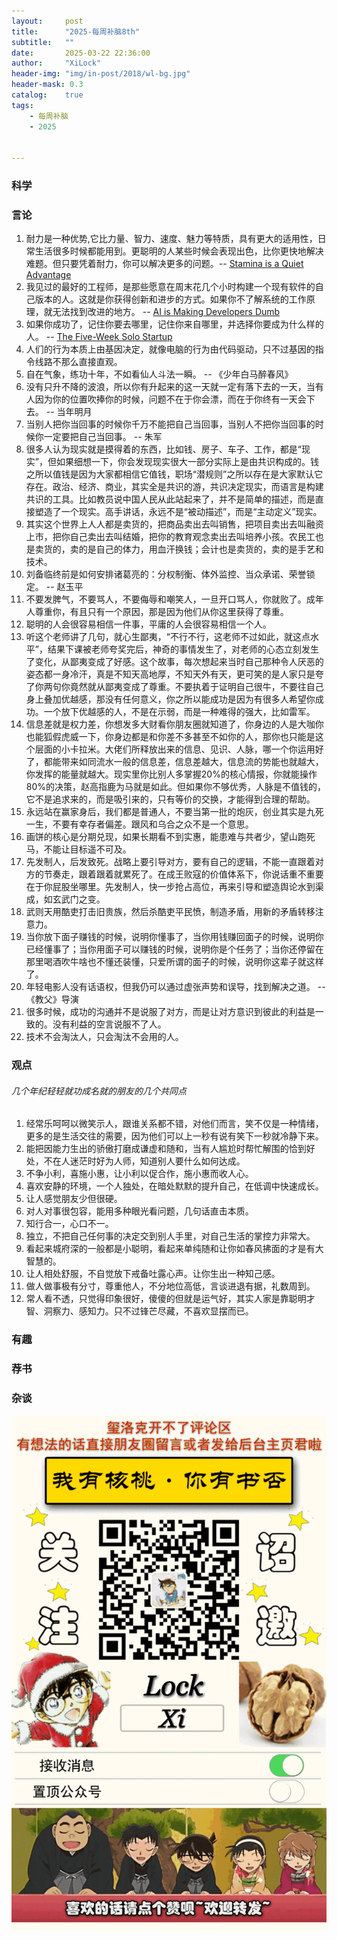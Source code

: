 ```yaml
---
layout:     post
title:      "2025-每周补脑8th"
subtitle:   ""
date:       2025-03-22 22:36:00
author:     "XiLock"
header-img: "img/in-post/2018/wl-bg.jpg"
header-mask: 0.3
catalog:    true
tags:
    - 每周补脑
    - 2025


---
```


### 科学


### 言论
1. 耐力是一种优势,它比力量、智力、速度、魅力等特质，具有更大的适用性，日常生活很多时候都能用到。更聪明的人某些时候会表现出色，比你更快地解决难题。但只要凭着耐力，你可以解决更多的问题。-- [Stamina is a Quiet Advantage](https://kupajo.com/stamina-is-a-quiet-advantage/)
1. 我见过的最好的工程师，是那些愿意在周末花几个小时构建一个现有软件的自己版本的人。这就是你获得创新和进步的方式。如果你不了解系统的工作原理，就无法找到改进的地方。 -- [AI is Making Developers Dumb](https://eli.cx/blog/ai-is-making-developers-dumb)
1. 如果你成功了，记住你要去哪里，记住你来自哪里，并选择你要成为什么样的人。 -- [The Five-Week Solo Startup](https://taylor.town/5w)
1. 人们的行为本质上由基因决定，就像电脑的行为由代码驱动，只不过基因的指令线路不那么直接直观。
1. 自在气象，练功十年，不如看仙人斗法一瞬。 -- 《少年白马醉春风》
1. 没有只升不降的波浪，所以你有升起来的这一天就一定有落下去的一天，当有人因为你的位置吹捧你的时候，问题不在于你会漂，而在于你终有一天会下去。 -- 当年明月
1. 当别人把你当回事的时候你千万不能把自己当回事，当别人不把你当回事的时候你一定要把自己当回事。 -- 朱军
1. 很多人认为现实就是摸得着的东西，比如钱、房子、车子、工作，都是“现实”，但如果细想一下，你会发现现实很大一部分实际上是由共识构成的。钱之所以值钱是因为大家都相信它值钱，职场“潜规则”之所以存在是大家默认它存在。政治、经济、商业，其实全是共识的游，共识决定现实，而语言是构建共识的工具。比如教员说中国人民从此站起来了，并不是简单的描述，而是直接塑造了一个现实。高手讲话，永远不是“被动描述”，而是“主动定义”现实。
1. 其实这个世界上人人都是卖货的，把商品卖出去叫销售，把项目卖出去叫融资上市，把你自己卖出去叫结婚，把你的教育观念卖出去叫培养小孩。农民工也是卖货的，卖的是自己的体力，用血汗换钱；会计也是卖货的，卖的是手艺和技术。
1. 刘备临终前是如何安排诸葛亮的：分权制衡、体外监控、当众承诺、荣誉锁定。 -- 赵玉平
1. 不要发脾气，不要骂人，不要侮辱和嘲笑人，一旦开口骂人，你就败了。成年人尊重你，有且只有一个原因，那是因为他们从你这里获得了尊重。
1. 聪明的人会很容易相信一件事，平庸的人会很容易相信一个人。
1. 听这个老师讲了几句，就心生鄙夷，“不行不行，这老师不过如此，就这点水平”，结果下课被老师夸奖完后，神奇的事情发生了，对老师的心态立刻发生了变化，从鄙夷变成了好感。这个故事，每次想起来当时自己那种令人厌恶的姿态都一身冷汗，真是不知天高地厚，不知天外有天，更可笑的是人家只是夸了你两句你竟然就从鄙夷变成了尊重。不要执着于证明自己很牛，不要往自己身上叠加优越感，那没有任何意义，你之所以能成功是因为有很多人希望你成功。一个放下优越感的人，不是在示弱，而是一种难得的强大，比如雷军。
1. 信息差就是权力差，你想发多大财看你朋友圈就知道了，你身边的人是大咖你也能狐假虎威一下，你身边都是和你差不多甚至不如你的人，那你也只能是这个层面的小卡拉米。大佬们所释放出来的信息、见识、人脉，哪一个你运用好了，都能带来如同流水一般的信息差，信息差越大，信息流的势能也就越大，你发挥的能量就越大。现实里你比别人多掌握20%的核心情报，你就能操作80%的决策，赵高指鹿为马就是如此。但如果你不够优秀，人脉是不值钱的，它不是追求来的，而是吸引来的，只有等价的交换，才能得到合理的帮助。
1. 永远站在赢家身后，我们都是普通人，不要当第一批的炮灰，创业其实是九死一生，不要有幸存者偏差。跟风和乌合之众不是一个意思。
1. 画饼的核心是分期兑现，如果长期看不到实惠，能患难与共者少，望山跑死马，不能让目标遥不可及。
1. 先发制人，后发致死。战略上要引导对方，要有自己的逻辑，不能一直跟着对方的节奏走，跟着跟着就累死了。在成王败寇的价值体系下，你说话重不重要在于你屁股坐哪里。先发制人，快一步抢占高位，再来引导和塑造舆论水到渠成，如玄武门之变。
1. 武则天用酷吏打击旧贵族，然后杀酷吏平民愤，制造矛盾，用新的矛盾转移注意力。
1. 当你放下面子赚钱的时候，说明你懂事了，当你用钱赚回面子的时候，说明你已经懂事了；当你用面子可以赚钱的时候，说明你是个任务了；当你还停留在那里喝酒吹牛啥也不懂还装懂，只爱所谓的面子的时候，说明你这辈子就这样了。
1. 年轻电影人没有话语权，但我仍可以通过虚张声势和误导，找到解决之道。 -- 《教父》导演
1. 很多时候，成功的沟通并不是说服了对方，而是让对方意识到彼此的利益是一致的。没有利益的空言说服不了人。
1. 技术不会淘汰人，只会淘汰不会用的人。


### 观点
###### 几个年纪轻轻就功成名就的朋友的几个共同点
1. 经常乐呵呵以微笑示人，跟谁关系都不错，对他们而言，笑不仅是一种情绪，更多的是生活交往的需要，因为他们可以上一秒有说有笑下一秒就冷静下来。
1. 能把因能力生出的骄傲打磨成谦虚和随和，当有人尴尬时帮忙解围的恰到好处，不在人迷茫时好为人师，知道别人要什么如何达成。
1. 不争小利，喜施小惠，让小利以促合作，施小惠而收人心。
1. 喜欢安静的环境，一个人独处，在暗处默默的提升自己，在低调中快速成长。
1. 让人感觉朋友少但很硬。
1. 对人对事很包容，能用多种眼光看问题，几句话直击本质。
1. 知行合一，心口不一。
1. 独立，不把自己任何事的决定交到别人手里，对自己生活的掌控力非常大。
1. 看起来城府深的一般都是小聪明，看起来单纯随和让你如春风拂面的才是有大智慧的。
1. 让人相处舒服，不自觉放下戒备吐露心声。让你生出一种知己感。
1. 做人做事极有分寸，尊重他人，不分地位高低，言谈进退有据，礼数周到。
1. 常人看不透，只觉得印象很好，傻傻的但就是运气好，其实人家是靠聪明才智、洞察力、感知力。只不过锋芒尽藏，不喜欢显摆而已。




### 有趣



### 荐书


### 杂谈


![](/img/wc-tail.GIF)
